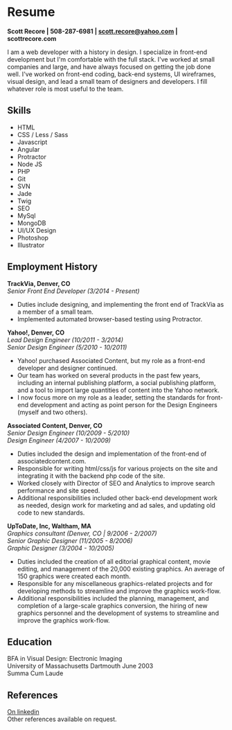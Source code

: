 Resume
======

**Scott Recore | 508-287-6981 | scott.recore@yahoo.com | scottrecore.com**

I am a web developer with a history in design. I specialize in front-end development but I'm comfortable with the full stack. I've worked at small companies and large, and have always focused on getting the job done well. I've worked on front-end coding, back-end systems, UI wireframes, visual design, and lead a small team of designers and developers. I fill whatever role is most useful to the team.


Skills
------

- HTML
- CSS / Less / Sass
- Javascript
- Angular
- Protractor
- Node JS
- PHP
- Git
- SVN
- Jade
- Twig
- SEO
- MySql
- MongoDB
- UI/UX Design
- Photoshop
- Illustrator

Employment History
------------------
**TrackVia, Denver, CO**  
*Senior Front End Developer (3/2014 - Present)*  

- Duties include designing, and implementing the front end of TrackVia as a member of a small team.
- Implemented automated browser-based testing using Protractor.

**Yahoo!, Denver, CO**  
*Lead Design Engineer (10/2011 - 3/2014)*  
*Senior Design Engineer (5/2010 - 10/2011)*  

- Yahoo! purchased Associated Content, but my role as a front-end developer and designer continued.
- Our team has worked on several products in the past few years, including an internal publishing platform, a social publishing platform, and a tool to import large quantities of content into the Yahoo network.
- I now focus more on my role as a leader, setting the standards for front-end development and acting as point person for the Design Engineers (myself and two others).

**Associated Content, Denver, CO**  
*Senior Design Engineer (10/2009 - 5/2010)*  
*Design Engineer (4/2007 - 10/2009)*  

- Duties included the design and implementation of the front-end of associatedcontent.com.
- Responsible for writing html/css/js for various projects on the site and integrating it with the backend php code of the site.
- Worked closely with Director of SEO and Analytics to improve search performance and site speed.
- Additional responsibilities included other back-end development work as needed, design work for marketing and ad sales, and updating old code to new standards.

**UpToDate, Inc, Waltham, MA**  
*Graphics consultant (Denver, CO | 9/2006 - 2/2007)*  
*Senior Graphic Designer (11/2005 - 8/2006)*  
*Graphic Designer (3/2004 - 10/2005)*  

- Duties included the creation of all editorial graphical content, movie editing, and management of the 20,000 existing graphics. An average of 150 graphics were created each month.
- Responsible for any miscellaneous graphics-related projects and for developing methods to streamline and improve the graphics work-flow.
- Additional responsibilities included the planning, management, and completion of a large-scale graphics conversion, the hiring of new graphics personnel and the development of systems to streamline and improve the graphics work-flow.


Education
---------

BFA in Visual Design: Electronic Imaging  
University of Massachusetts Dartmouth June 2003  
Summa Cum Laude  


References
----------

[On linkedin](http://www.linkedin.com/pub/scott-recore/5/56/3ba)  
Other references available on request.
